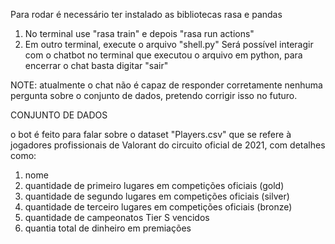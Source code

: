 Para rodar é necessário ter instalado as bibliotecas rasa e pandas
1. No terminal use "rasa train" e depois "rasa run actions"
2. Em outro terminal, execute o arquivo "shell.py"
Será possível interagir com o chatbot no terminal que executou o arquivo em python, para encerrar o chat basta digitar "sair"

NOTE: atualmente o chat não é capaz de responder corretamente nenhuma pergunta sobre o conjunto de dados, pretendo corrigir isso no futuro.

CONJUNTO DE DADOS

o bot é feito para falar sobre o dataset "Players.csv" que se refere à jogadores profissionais de Valorant do circuito oficial de 2021, com detalhes como:
1. nome
2. quantidade de primeiro lugares em competições oficiais (gold)
3. quantidade de segundo lugares em competições oficiais (silver)
4. quantidade de terceiro lugares em competições oficiais (bronze)
5. quantidade de campeonatos Tier S vencidos
6. quantia total de dinheiro em premiações
